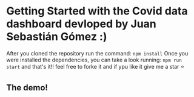 # Getting Started with the Covid data dashboard devloped by Juan Sebastián Gómez :)

After you cloned the repository run the command:
`npm install`
Once you were installed the dependencies, you can take a look running:
`npm run start`
and that's it!!
feel free to forke it and if ypu like it give me a star ⭐️

## The demo!

